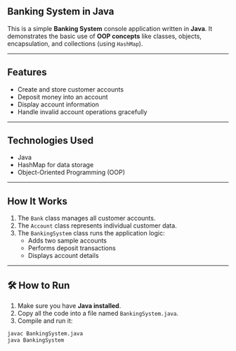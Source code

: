 ## Banking System in Java

This is a simple **Banking System** console application written in **Java**. It demonstrates the basic use of **OOP concepts** like classes, objects, encapsulation, and collections (using `HashMap`).

---

##  Features

- Create and store customer accounts
- Deposit money into an account
- Display account information
- Handle invalid account operations gracefully

---

##  Technologies Used

- Java
- HashMap for data storage
- Object-Oriented Programming (OOP)

---

##  How It Works

1. The `Bank` class manages all customer accounts.
2. The `Account` class represents individual customer data.
3. The `BankingSystem` class runs the application logic:
   - Adds two sample accounts
   - Performs deposit transactions
   - Displays account details

---

## 🛠 How to Run

1. Make sure you have **Java installed**.
2. Copy all the code into a file named `BankingSystem.java`.
3. Compile and run it:

```bash
javac BankingSystem.java
java BankingSystem
